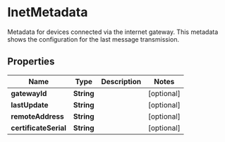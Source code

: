 

# InetMetadata

Metadata for devices connected via the internet gateway. This metadata shows the configuration for the  last message transmission.

## Properties

Name | Type | Description | Notes
------------ | ------------- | ------------- | -------------
**gatewayId** | **String** |  |  [optional]
**lastUpdate** | **String** |  |  [optional]
**remoteAddress** | **String** |  |  [optional]
**certificateSerial** | **String** |  |  [optional]



